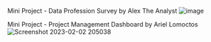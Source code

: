 Mini Project - Data Profession Survey by Alex The Analyst
![image](https://user-images.githubusercontent.com/100229620/216330618-b1a5e9bd-80f4-42fa-8ec1-7d167fd771e7.png)


Mini Project - Project Management Dashboard by Ariel Lomoctos
![Screenshot 2023-02-02 205038](https://user-images.githubusercontent.com/100229620/216330308-76fabd9a-6c44-43fd-9854-c702dfeeec3c.png)
